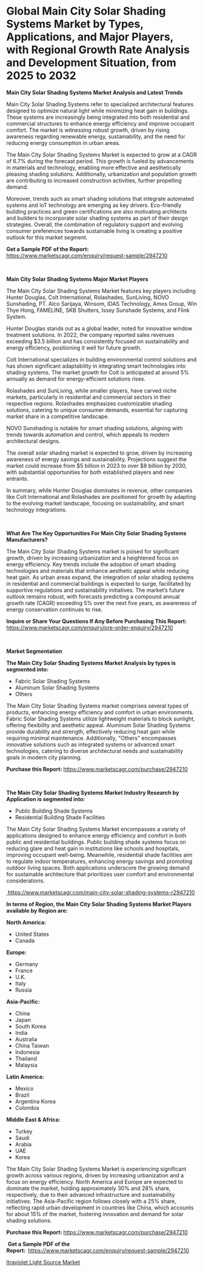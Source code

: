 <p><h1>Global Main City Solar Shading Systems Market by Types, Applications, and Major Players, with Regional Growth Rate Analysis and Development Situation, from 2025 to 2032</h1></p><p><strong>Main City Solar Shading Systems Market Analysis and Latest Trends</strong></p>
<p><p>Main City Solar Shading Systems refer to specialized architectural features designed to optimize natural light while minimizing heat gain in buildings. These systems are increasingly being integrated into both residential and commercial structures to enhance energy efficiency and improve occupant comfort. The market is witnessing robust growth, driven by rising awareness regarding renewable energy, sustainability, and the need for reducing energy consumption in urban areas.</p><p>The Main City Solar Shading Systems Market is expected to grow at a CAGR of 6.7% during the forecast period. This growth is fueled by advancements in materials and technology, enabling more effective and aesthetically pleasing shading solutions. Additionally, urbanization and population growth are contributing to increased construction activities, further propelling demand. </p><p>Moreover, trends such as smart shading solutions that integrate automated systems and IoT technology are emerging as key drivers. Eco-friendly building practices and green certifications are also motivating architects and builders to incorporate solar shading systems as part of their design strategies. Overall, the combination of regulatory support and evolving consumer preferences towards sustainable living is creating a positive outlook for this market segment.</p></p>
<p><strong>Get a Sample PDF of the Report:&nbsp;</strong> <a href="https://www.marketscagr.com/enquiry/request-sample/2947210?utm_campaign=2482&utm_medium=2&utm_source=Github&utm_content=ia&utm_term=12032025&utm_id=main-city-solar-shading-systems">https://www.marketscagr.com/enquiry/request-sample/2947210</a></p>
<p>&nbsp;</p>
<p><strong>Main City Solar Shading Systems Major Market Players</strong></p>
<p><p>The Main City Solar Shading Systems Market features key players including Hunter Douglas, Colt International, Rolashades, SunLiving, NOVO Sunshading, PT. Alco Sarijaya, Winsom, IDAS Technology, Amos Group, Win Thye Hong, FAMELINE, SKB Shutters, Issey Sunshade Systems, and Flink System. </p><p>Hunter Douglas stands out as a global leader, noted for innovative window treatment solutions. In 2022, the company reported sales revenues exceeding $3.5 billion and has consistently focused on sustainability and energy efficiency, positioning it well for future growth.</p><p>Colt International specializes in building environmental control solutions and has shown significant adaptability in integrating smart technologies into shading systems. The market growth for Colt is anticipated at around 5% annually as demand for energy-efficient solutions rises.</p><p>Rolashades and SunLiving, while smaller players, have carved niche markets, particularly in residential and commercial sectors in their respective regions. Rolashades emphasizes customizable shading solutions, catering to unique consumer demands, essential for capturing market share in a competitive landscape.</p><p>NOVO Sunshading is notable for smart shading solutions, aligning with trends towards automation and control, which appeals to modern architectural designs.</p><p>The overall solar shading market is expected to grow, driven by increasing awareness of energy savings and sustainability. Projections suggest the market could increase from $5 billion in 2023 to over $8 billion by 2030, with substantial opportunities for both established players and new entrants.</p><p>In summary, while Hunter Douglas dominates in revenue, other companies like Colt International and Rolashades are positioned for growth by adapting to the evolving market landscape, focusing on sustainability, and smart technology integrations.</p></p>
<p>&nbsp;</p>
<p><strong>What Are The Key Opportunities For Main City Solar Shading Systems Manufacturers?</strong></p>
<p><p>The Main City Solar Shading Systems market is poised for significant growth, driven by increasing urbanization and a heightened focus on energy efficiency. Key trends include the adoption of smart shading technologies and materials that enhance aesthetic appeal while reducing heat gain. As urban areas expand, the integration of solar shading systems in residential and commercial buildings is expected to surge, facilitated by supportive regulations and sustainability initiatives. The market’s future outlook remains robust, with forecasts predicting a compound annual growth rate (CAGR) exceeding 5% over the next five years, as awareness of energy conservation continues to rise.</p></p>
<p><strong>Inquire or Share Your Questions If Any Before Purchasing This Report:</strong> <a href="https://www.marketscagr.com/enquiry/pre-order-enquiry/2947210?utm_campaign=2482&utm_medium=2&utm_source=Github&utm_content=ia&utm_term=12032025&utm_id=main-city-solar-shading-systems">https://www.marketscagr.com/enquiry/pre-order-enquiry/2947210</a></p>
<p>&nbsp;</p>
<p><strong>Market Segmentation</strong></p>
<p><strong>The Main City Solar Shading Systems Market Analysis by types is segmented into:</strong></p>
<p><ul><li>Fabric Solar Shading Systems</li><li>Aluminum Solar Shading Systems</li><li>Others</li></ul></p>
<p><p>The Main City Solar Shading Systems market comprises several types of products, enhancing energy efficiency and comfort in urban environments. Fabric Solar Shading Systems utilize lightweight materials to block sunlight, offering flexibility and aesthetic appeal. Aluminum Solar Shading Systems provide durability and strength, effectively reducing heat gain while requiring minimal maintenance. Additionally, "Others" encompasses innovative solutions such as integrated systems or advanced smart technologies, catering to diverse architectural needs and sustainability goals in modern city planning.</p></p>
<p><strong>Purchase this Report:&nbsp;</strong><a href="https://www.marketscagr.com/purchase/2947210?utm_campaign=2482&utm_medium=2&utm_source=Github&utm_content=ia&utm_term=12032025&utm_id=main-city-solar-shading-systems">https://www.marketscagr.com/purchase/2947210</a></p>
<p>&nbsp;</p>
<p><strong>The Main City Solar Shading Systems Market Industry Research by Application is segmented into:</strong></p>
<p><ul><li>Public Building Shade Systems</li><li>Residential Building Shade Facilities</li></ul></p>
<p><p>The Main City Solar Shading Systems Market encompasses a variety of applications designed to enhance energy efficiency and comfort in both public and residential buildings. Public building shade systems focus on reducing glare and heat gain in institutions like schools and hospitals, improving occupant well-being. Meanwhile, residential shade facilities aim to regulate indoor temperatures, enhancing energy savings and promoting outdoor living spaces. Both applications underscore the growing demand for sustainable architecture that prioritizes user comfort and environmental considerations.</p></p>
<p><a href="https://www.marketscagr.com/main-city-solar-shading-systems-r2947210?utm_campaign=2482&utm_medium=2&utm_source=Github&utm_content=ia&utm_term=12032025&utm_id=main-city-solar-shading-systems">&nbsp;https://www.marketscagr.com/main-city-solar-shading-systems-r2947210</a></p>
<p><strong>In terms of Region, the Main City Solar Shading Systems Market Players available by Region are:</strong></p>
<p>
    <p> <strong> North America: </strong>
        <ul>
            <li>United States</li>
            <li>Canada</li>
        </ul>
        </p> 
    <p> <strong> Europe: </strong>
        <ul>
            <li>Germany</li>
            <li>France</li>
            <li>U.K.</li>
            <li>Italy</li>
            <li>Russia</li>
        </ul>
        </p> 
    <p> <strong> Asia-Pacific: </strong>
        <ul>
            <li>China</li>
            <li>Japan</li>
            <li>South Korea</li>
            <li>India</li>
            <li>Australia</li>
            <li>China Taiwan</li>
            <li>Indonesia</li>
            <li>Thailand</li>
            <li>Malaysia</li>
        </ul>
        </p> 
    <p> <strong> Latin America: </strong>
        <ul>
            <li>Mexico</li>
            <li>Brazil</li>
            <li>Argentina Korea</li>
            <li>Colombia</li>
        </ul>
        </p> 
    <p> <strong> Middle East & Africa: </strong>
        <ul>
            <li>Turkey</li>
            <li>Saudi</li>
            <li>Arabia</li>
            <li>UAE</li>
            <li>Korea</li>
        </ul>
    </p>
    </p>
<p><p>The Main City Solar Shading Systems Market is experiencing significant growth across various regions, driven by increasing urbanization and a focus on energy efficiency. North America and Europe are expected to dominate the market, holding approximately 30% and 28% share, respectively, due to their advanced infrastructure and sustainability initiatives. The Asia-Pacific region follows closely with a 25% share, reflecting rapid urban development in countries like China, which accounts for about 15% of the market, fostering innovation and demand for solar shading solutions.</p></p>
<p><strong>Purchase this Report: </strong><a href="https://www.marketscagr.com/purchase/2947210?utm_campaign=2482&utm_medium=2&utm_source=Github&utm_content=ia&utm_term=12032025&utm_id=main-city-solar-shading-systems">https://www.marketscagr.com/purchase/2947210</a></p>
<p>&nbsp;<strong>Get a Sample PDF of the Report:&nbsp;&nbsp;</strong><a href="https://www.marketscagr.com/enquiry/request-sample/2947210?utm_campaign=2482&utm_medium=2&utm_source=Github&utm_content=ia&utm_term=12032025&utm_id=main-city-solar-shading-systems">https://www.marketscagr.com/enquiry/request-sample/2947210</a></p>
<p><strong></strong></p>
<p><p><a href="https://github.com/puttslukis59/Market-Research-Report-List-1/blob/main/ltraviolet-light-source-market.md?utm_campaign=2482&utm_medium=2&utm_source=Github&utm_content=ia&utm_term=12032025&utm_id=main-city-solar-shading-systems">ltraviolet Light Source Market</a></p></p>